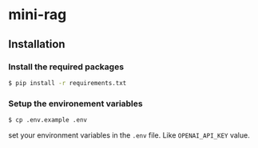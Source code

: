 # mini-rag


## Installation

### Install the required packages
```bash
$ pip install -r requirements.txt
```


### Setup the environement variables
```bash
$ cp .env.example .env
```

set your environment variables in the `.env` file. Like `OPENAI_API_KEY` value.
